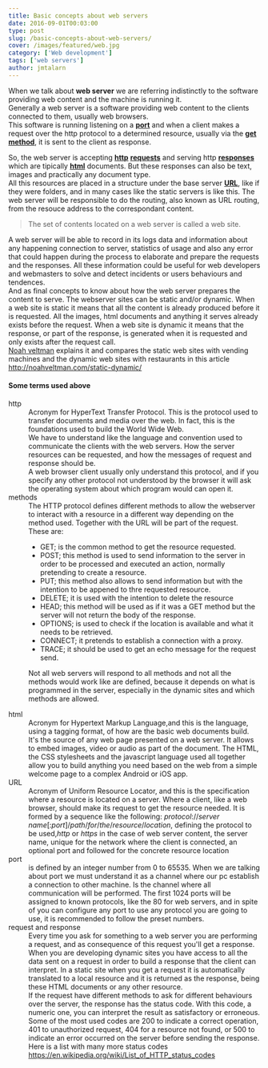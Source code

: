 ```yaml
---
title: Basic concepts about web servers
date: 2016-09-01T00:03:00
type: post
slug: /basic-concepts-about-web-servers/
cover: /images/featured/web.jpg
category: ['Web development']
tags: ['web servers']
author: jmtalarn
---
```


When we talk about <strong>web server</strong> we are referring indistinctly to the software providing web content and the machine is running it.<br />
Generally a web server is a software providing web content to the clients connected to them, usually web browsers.<br />
This software is running listening on a <strong><a href="http://blog.jmtalarn.com/basic-concepts-about-web-servers/#port">port</a></strong> and when a client makes a request over the http protocol to a determined resource, usually via the <strong><a href="http://blog.jmtalarn.com/basic-concepts-about-web-servers/#methods">get method</a></strong>, it is sent to the client as response.
<!--more-->
So, the web server is accepting <strong><a href="http://blog.jmtalarn.com/basic-concepts-about-web-servers/#http">http</a></strong> <strong><a href="http://blog.jmtalarn.com/basic-concepts-about-web-servers/#request-response">requests</a></strong> and serving http <strong><a href="http://blog.jmtalarn.com/basic-concepts-about-web-servers/#request-response">responses</a></strong> which are tipically <strong><a href="http://blog.jmtalarn.com/basic-concepts-about-web-servers/#html">html</a></strong> documents. But these responses can also be text, images and practically any document type.<br />
All this resources are placed in a structure under the base server <strong><a href="http://blog.jmtalarn.com/basic-concepts-about-web-servers/#URL">URL</a></strong>, like if they were folders, and in many cases like the static servers is like this. The web server will be responsible to do the routing, also known as URL routing, from the resouce address to the correspondant content.</p>
<blockquote><p>The set of contents located on a web server is called a web site.</p></blockquote>
<p>A web server will be able to record in its logs data and information about any happening connection to server, statistics of usage and also any error that could happen during the process to elaborate and prepare the requests and the responses. All these information could be useful for web developers and webmasters to solve and detect incidents or users behaviours and tendences.<br />
And as final concepts to know about how the web server prepares the content to serve. The webserver sites can be static and/or dynamic. When a web site is static it means that all the content is already produced before it is requested. All the images, html documents and anything it serves already exists before the request. When a web site is dynamic it means that the response, or part of the response, is generated when it is requested and only exists after the request call.<br />
<a href="https://twitter.com/veltman">Noah veltman</a> explains it and compares the static web sites with vending machines and the dynamic web sites with restaurants in this article <a href="http://noahveltman.com/static-dynamic/">http://noahveltman.com/static-dynamic/</a></p>
<h4 id="sometermsusedabove">Some terms used above</h4>
<dl>
<dt id="http">http</dt>
<dd>Acronym for HyperText Transfer Protocol. This is the protocol used to transfer documents and media over the web. In fact, this is the foundations used to build the World Wide Web.<br />
We have to understand like the language and convention used to communicate the clients with the web servers. How the server resources can be requested, and how the messages of request and response should be.<br />
A web browser client usually only understand this protocol, and if you specify any other protocol not understood by the browser it will ask the operating system about which program would can open it.</dd>
<dt id="methods">methods</dt>
<dd>The HTTP protocol defines different methods to allow the webserver to interact with a resource in a different way depending on the method used. Together with the URL will be part of the request.<br />
These are:</p>
<ul>
<li>GET; is the common method to get the resource requested.</li>
<li>POST; this method is used to send information to the server in order to be processed and executed an action, normally pretending to create a resource.</li>
<li>PUT; this method also allows to send information but with the intention to be appened to thre requested resource.</li>
<li>DELETE; it is used with the intention to delete the resource</li>
<li>HEAD; this method will be used as if it was a GET method but the server will not return the body of the response.</li>
<li>OPTIONS; is used to check if the location is available and what it needs to be retrieved.</li>
<li>CONNECT; it pretends to establish a connection with a proxy.</li>
<li>TRACE; it should be used to get an echo message for the request send.</li>
</ul>
<p>Not all web servers will respond to all methods and not all the methods would work like are defined, because it depends on what is programmed in the server, especially in the dynamic sites and which methods are allowed.</dd>
<dt id="html">html</dt>
<dd>Acronym for Hypertext Markup Language,and this is the language, using a tagging format, of how are the basic web documents build. It's the source of any web page presented on a web server. It allows to embed images, video or audio as part of the document. The HTML, the CSS stylesheets and the javascript language used all together allow you to build anything you need based on the web from a simple welcome page to a complex Android or iOS app.</dd>
<dt id="URL">URL</dt>
<dd>Acronym of Uniform Resource Locator, and this is the specification where a resource is located on a server. Where a client, like a web browser, should make its request to get the resource needed. It is formed by a sequence like the following: <i>protocol</i>://<i>server name</i>[:<i>port</i>]/<i>path</i>/<i>for</i>/<i>the</i>/<i>resource</i>/<i>location</i>, defining the protocol to be used,<i>http</i> or <i>https</i> in the case of web server content, the server name, unique for the network where the client is connected, an optional port and followed for the concrete resource location</dd>
<dt id="port">port</dt>
<dd>is defined by an integer number from 0 to 65535. When we are talking about port we must understand it as a channel where our pc establish a connection to other machine. Is the channel where all communication will be performed. The first 1024 ports will be assigned to known protocols, like the 80 for web servers, and in spite of you can configure any port to use any protocol you are going to use, it is recommended to follow the preset numbers.</dd>
<dt id="request-response">request and response</dt>
<dd>Every time you ask for something to a web server you are performing a request, and as consequence of this request you'll get a response.<br />
When you are developing dynamic sites you have access to all the data sent on a request in order to build a response that the client can interpret. In a static site when you get a request it is automatically translated to a local resource and it is returned as the response, being these HTML documents or any other resource.<br />
If the request have different methods to ask for different behaviours over the server, the response has the status code. With this code, a numeric one, you can interpret the result as satisfactory or erroneous. Some of the most used codes are 200 to indicate a correct operation, 401 to unauthorized request, 404 for a resource not found, or 500 to indicate an error occurred on the server before sending the response. Here is a list with many more status codes <a href="https://en.wikipedia.org/wiki/List_of_HTTP_status_codes">https://en.wikipedia.org/wiki/List_of_HTTP_status_codes</a></dd>
</dl>
